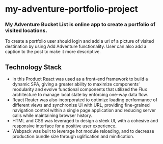 # my-adventure-portfolio-project

### My Adventure Bucket List is online app to create a portfolio of visited locations.

To create a portfolio user should login and add a url of a picture of visited destination by using Add Adventure functionality. 
User can also add a caption to the post to make it more descriptive. 

## Technology Stack

- In this Product React was used as a front-end framework to build a dynamic SPA, giving a greater ability to maximize components’ modularity and evolve functional components that utilized the Flux architecture to manage local state by enforcing one-way data flow.
- React Router was also incorporated to optimize loading performance of different views and synchronize UI with URL, providing fine-grained navigation control within a single page application and reducing server calls while maintaining browser history. 
- HTML and CSS was leveraged to design a sleek UI, with a cohesive and responsive interface for a positive user experience.
- Webpack was built to leverage hot module reloading, and to decrease production bundle size through uglification and minification.
